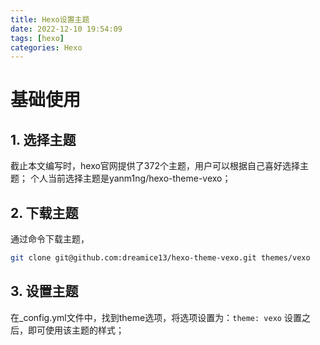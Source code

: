 ```yaml
---
title: Hexo设置主题
date: 2022-12-10 19:54:09
tags: [hexo]
categories: Hexo
---
```


# 基础使用
## 1. 选择主题
截止本文编写时，hexo官网提供了372个主题，用户可以根据自己喜好选择主题；
个人当前选择主题是yanm1ng/hexo-theme-vexo；

## 2. 下载主题
通过命令下载主题，
```bash
git clone git@github.com:dreamice13/hexo-theme-vexo.git themes/vexo
```
## 3. 设置主题
在_config.yml文件中，找到theme选项，将选项设置为：`theme: vexo`
设置之后，即可使用该主题的样式；

